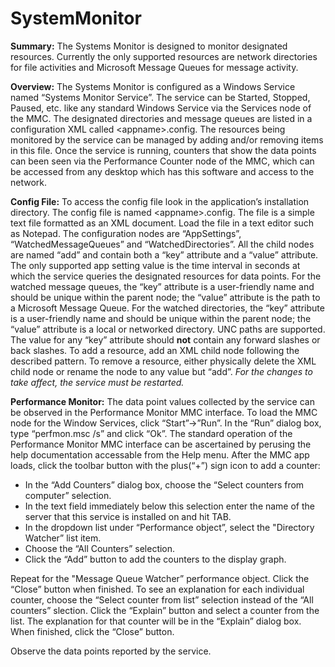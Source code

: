 # SystemMonitor

**Summary:** The Systems Monitor is designed to monitor designated resources. Currently the only supported resources are network directories for file activities and Microsoft Message Queues for message activity.

**Overview:** The Systems Monitor is configured as a Windows Service named “Systems Monitor Service”. The service can be Started, Stopped, Paused, etc. like any standard Windows Service via the Services node of the MMC. The designated directories and message queues are listed in a configuration XML called \<appname>.config. The resources being monitored by the service can be managed by adding and/or removing items in this file. Once the service is running, counters that show the data points can been seen via the Performance Counter node of the MMC, which can be accessed from any desktop which has this software and access to the network.

**Config File:** To access the config file look in the application’s installation directory. The config file is named \<appname>.config. The file is a simple text file formatted as an XML document. Load the file in a text editor such as Notepad. The configuration nodes are “AppSettings”, “WatchedMessageQueues” and “WatchedDirectories”. All the child nodes are named “add” and contain both a “key” attribute and a “value” attribute. The only supported app setting value is the time interval in seconds at which the service queries the designated resources for data points. For the watched message queues, the “key” attribute is a user-friendly name and should be unique within the parent node; the “value” attribute is the path to a Microsoft Message Queue. For the watched directories, the “key” attribute is a user-friendly name and should be unique within the parent node; the “value” attribute is a local or networked directory. UNC paths are supported. The value for any “key” attribute should **not** contain any forward slashes or back slashes. To add a resource, add an XML child node following the described pattern. To remove a resource, either physically delete the XML child node or rename the node to any value but “add”. *For the changes to take affect, the service must be restarted.*

**Performance Monitor:** The data point values collected by the service can be observed in the Performance Monitor MMC interface. To load the MMC node for the Window Services, click “Start”->”Run”. In the “Run” dialog box, type “perfmon.msc /s” and click “Ok”. The standard operation of the Performance Monitor MMC interface can be ascertained by perusing the help documentation accessable from the Help menu. After the MMC app loads, click the toolbar button with the plus(“+”) sign icon to add a counter:
* In the “Add Counters” dialog box, choose the “Select counters from computer” selection. 
* In the text field immediately below this selection enter the name of the server that this service is installed on and hit TAB. 
* In the dropdown list under “Performance object”, select the "Directory Watcher” list item. 
* Choose the “All Counters” selection. 
* Click the “Add” button to add the counters to the display graph.

Repeat for the "Message Queue Watcher” performance object. Click the “Close” button when finished. To see an explanation for each individual counter, choose the “Select counter from list” selection instead of the “All counters” slection. Click the “Explain” button and select a counter from the list. The explanation for that counter will be in the “Explain” dialog box. When finished, click the “Close” button.

Observe the data points reported by the service.
